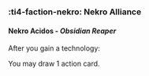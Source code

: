 ### :ti4-faction-nekro: **Nekro Alliance**

####  Nekro Acidos - _Obsidian Reaper_

After you gain a technology:

You may draw 1 action card.
